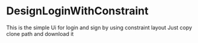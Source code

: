 # DesignLoginWithConstraint
This is the simple Ui for login and sign by using constraint layout
Just copy clone path and download it

